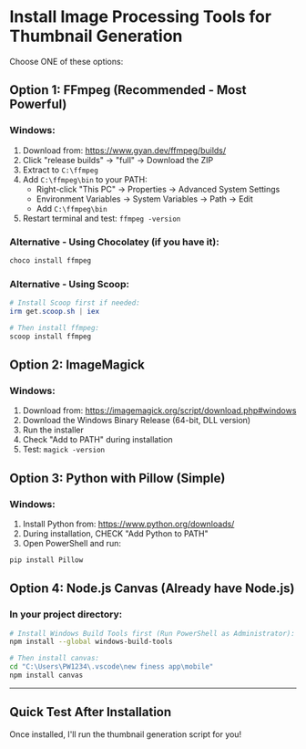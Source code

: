 # Install Image Processing Tools for Thumbnail Generation

Choose ONE of these options:

## Option 1: FFmpeg (Recommended - Most Powerful)

### Windows:
1. Download from: https://www.gyan.dev/ffmpeg/builds/
2. Click "release builds" → "full" → Download the ZIP
3. Extract to `C:\ffmpeg`
4. Add `C:\ffmpeg\bin` to your PATH:
   - Right-click "This PC" → Properties → Advanced System Settings
   - Environment Variables → System Variables → Path → Edit
   - Add `C:\ffmpeg\bin`
5. Restart terminal and test: `ffmpeg -version`

### Alternative - Using Chocolatey (if you have it):
```powershell
choco install ffmpeg
```

### Alternative - Using Scoop:
```powershell
# Install Scoop first if needed:
irm get.scoop.sh | iex

# Then install ffmpeg:
scoop install ffmpeg
```

## Option 2: ImageMagick

### Windows:
1. Download from: https://imagemagick.org/script/download.php#windows
2. Download the Windows Binary Release (64-bit, DLL version)
3. Run the installer
4. Check "Add to PATH" during installation
5. Test: `magick -version`

## Option 3: Python with Pillow (Simple)

### Windows:
1. Install Python from: https://www.python.org/downloads/
2. During installation, CHECK "Add Python to PATH"
3. Open PowerShell and run:
```powershell
pip install Pillow
```

## Option 4: Node.js Canvas (Already have Node.js)

### In your project directory:
```bash
# Install Windows Build Tools first (Run PowerShell as Administrator):
npm install --global windows-build-tools

# Then install canvas:
cd "C:\Users\PW1234\.vscode\new finess app\mobile"
npm install canvas
```

---

## Quick Test After Installation

Once installed, I'll run the thumbnail generation script for you!